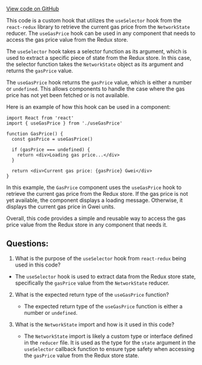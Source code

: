 [View code on GitHub](zoo-labs/zoo/blob/master/core/src/state/network/hooks.ts)

This code is a custom hook that utilizes the `useSelector` hook from the `react-redux` library to retrieve the current gas price from the `NetworkState` reducer. The `useGasPrice` hook can be used in any component that needs to access the gas price value from the Redux store.

The `useSelector` hook takes a selector function as its argument, which is used to extract a specific piece of state from the Redux store. In this case, the selector function takes the `NetworkState` object as its argument and returns the `gasPrice` value.

The `useGasPrice` hook returns the `gasPrice` value, which is either a number or `undefined`. This allows components to handle the case where the gas price has not yet been fetched or is not available.

Here is an example of how this hook can be used in a component:

```
import React from 'react'
import { useGasPrice } from './useGasPrice'

function GasPrice() {
  const gasPrice = useGasPrice()

  if (gasPrice === undefined) {
    return <div>Loading gas price...</div>
  }

  return <div>Current gas price: {gasPrice} Gwei</div>
}
```

In this example, the `GasPrice` component uses the `useGasPrice` hook to retrieve the current gas price from the Redux store. If the gas price is not yet available, the component displays a loading message. Otherwise, it displays the current gas price in Gwei units.

Overall, this code provides a simple and reusable way to access the gas price value from the Redux store in any component that needs it.
## Questions: 
 1. What is the purpose of the `useSelector` hook from `react-redux` being used in this code?
   - The `useSelector` hook is used to extract data from the Redux store state, specifically the `gasPrice` value from the `NetworkState` reducer.

2. What is the expected return type of the `useGasPrice` function?
   - The expected return type of the `useGasPrice` function is either a number or `undefined`.

3. What is the `NetworkState` import and how is it used in this code?
   - The `NetworkState` import is likely a custom type or interface defined in the `reducer` file. It is used as the type for the `state` argument in the `useSelector` callback function to ensure type safety when accessing the `gasPrice` value from the Redux store state.